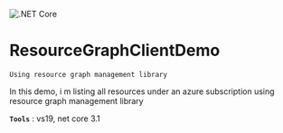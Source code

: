 ![.NET Core](https://github.com/aimenux/ResourceGraphClientDemo/workflows/.NET%20Core/badge.svg)

# ResourceGraphClientDemo
```
Using resource graph management library
```

In this demo, i m listing all resources under an azure subscription using resource graph management library

**`Tools`** : vs19, net core 3.1